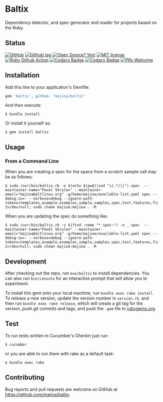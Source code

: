 # Baltix

Dependency detector, and spec generator and reader for projects based on the Ruby.

## Status

[![GitHub](http://img.shields.io/badge/github-majioa/baltix-blue.svg)](http://github.com/majioa/baltix)
[![GitHub tag](https://img.shields.io/github/tag/majioa/baltix.svg)](https://github.com/majioa/baltix/tags/)
[![Open Source? Yes!](https://badgen.net/badge/Open%20Source%20%3F/Yes%21/blue?icon=github)](https://github.com/majioa/baltix)
[![MIT license](https://img.shields.io/badge/License-MIT-blue.svg)](LICENSE)
[![Ruby Github Action](https://github.com/majioa/baltix/actions/workflows/ci.yml/badge.svg)](https://github.com/majioa/baltix/actions/workflows/ci.yml)
[![Codacy Badge](https://app.codacy.com/project/badge/Grade/4d99e63d3d7349d5adfdbc4250666ef2)](https://app.codacy.com/gh/majioa/baltix/dashboard?utm_source=gh&utm_medium=referral&utm_content=&utm_campaign=Badge_grade)
[![Codacy Badge](https://app.codacy.com/project/badge/Coverage/4d99e63d3d7349d5adfdbc4250666ef2)](https://app.codacy.com/gh/majioa/baltix/dashboard?utm_source=gh&utm_medium=referral&utm_content=&utm_campaign=Badge_coverage)
[![PRs Welcome](https://img.shields.io/badge/PRs-welcome-brightgreen.svg?style=flat-square)](https://github.com/majioa/baltix/pulls)

## Installation

Add this line to your application's Gemfile:

```ruby
gem 'baltix', github: "majioa/baltix"
```

And then execute:

    $ bundle install

Or install it yourself as:

    $ gem install baltix

## Usage

### From a Command Line

When you are creating a spec for the space from a scratch sample call may be as follows:

    $ sudo /usr/bin/baltix.rb -o $(echo $(pwd)|sed "s|.*/||").spec  --maintainer-name="Pavel Skrylev" --maintainer-email="majioa@altlinux.org" -g/home/majioa/available-list.yaml spec --debug-io=- --verbose=debug --ignore-path-tokens=templates,example,examples,sample,samples,spec,test,features,fixtures,doc,docs,contrib,demo,acceptance,conformance,myapp,website,benchmarks,benchmark,gemfiles,misc,steep  2>/dev/null; sudo chown majioa:majioa . -R

When you are updating the spec do something like:

    $ sudo /usr/bin/baltix.rb -s $(find -name "*.spec~") -o _.spec  --maintainer-name="Pavel Skrylev" --maintainer-email="majioa@altlinux.org" -g/home/majioa/available-list.yaml spec --debug-io=- --verbose=debug --ignore-path-tokens=templates,example,examples,sample,samples,spec,test,features,fixtures,doc,docs,contrib,demo,acceptance,conformance,myapp,website,benchmarks,benchmark,gemfiles,misc,steep  2>/dev/null; sudo chown majioa:majioa . -R


## Development

After checking out the repo, run `exe/baltix` to install dependencies. You can also run `bin/console` for an interactive prompt that will allow you to experiment.

To install this gem onto your local machine, run `bundle exec rake install`. To release a new version, update the version number in `version.rb`, and then run `bundle exec rake release`, which will create a git tag for the version, push git commits and tags, and push the `.gem` file to [rubygems.org](https://rubygems.org).

## Test

To run tests written in Cucumber's Gherkin just run:

    $ cucumber

or you are able to run them with rake as a default task:

    $ bundle exec rake

## Contributing

Bug reports and pull requests are welcome on GitHub at https://github.com/majioa/baltix.

